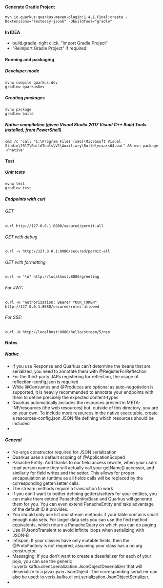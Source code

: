 #### Generate Gradle Project
```
mvn io.quarkus:quarkus-maven-plugin:1.4.1.Final:create -Dextensions="resteasy-jsonb" -DbuildTool="gradle"
```

#### In IDEA
* build.gradle: right click, "Import Gradle Project"
* "Reimport Gradle Project" if required

#### Running and packaging
##### Developer mode
	mvnw compile quarkus:dev
	gradlew quarkusDev
##### Creating packages
	mvnw package
	gradlew build
##### Native compilation (given Visual Studio 2017 Visual C++ Build Tools installed, from PowerShell)
    cmd /c 'call "C:\Program Files (x86)\Microsoft Visual Studio\2017\BuildTools\VC\Auxiliary\Build\vcvars64.bat" && mvn package -Pnative'

#### Test
##### Unit tests
    mvnw test
    gradlew test
##### Endpoints with curl
###### GET
	curl http://127.0.0.1:8080/secured/permit-all
###### GET with debug
	curl -v http://127.0.0.1:8080/secured/permit-all
###### GET with formatting	
	curl -w "\n" http://localhost:8080/greeting
###### For JWT:	
	curl -H "Authorization: Bearer YOUR_TOKEN" http://127.0.0.1:8080/secured/roles-allowed
###### For SSE:	
    curl -N http://localhost:8080/hello/stream/5/neo

#### Notes
##### Native
* If you use Response and Quarkus can’t determine the beans that are serialized, you need to annotate them with @RegisterForReflection
* For the third-party JARs registering for reflection, the usage of reflection-config.json is required
* While @Consumes and @Produces are optional as auto-negotiation is supported, it is heavily recommended to annotate your endpoints with them to define precisely the expected content-types
* Quarkus automatically includes the resources present in META-INF/resources (the web resources) but, outside of this directory, you are on your own. To include more resources in the native executable, create a resources-config.json JSON file defining which resources should be included
* 
##### General
* No-args constructor required for JSON serialization
* Quarkus uses a default scoping of @ApplicationScoped
* Panache Entity: And thanks to our field access rewrite, when your users read person.name they will actually call your getName() accessor, and similarly for field writes and the setter. This allows for proper encapsulation at runtime as all fields calls will be replaced by the corresponding getter/setter calls.
* The stream methods require a transaction to work
* If you don’t want to bother defining getters/setters for your entities, you can make them extend PanacheEntityBase and Quarkus will generate them for you. You can even extend PanacheEntity and take advantage of the default ID it provides.
* You should only use list and stream methods if your table contains small enough data sets. For larger data sets you can use the find method equivalents, which return a PanacheQuery on which you can do paging
* Use @JsonbTransient to avoid infinite loops when serializing with JSON-B
* Infispan: If your classes have only mutable fields, then the @ProtoFactory is not required, assuming your class has a no arg constructor.
* Messaging: If you don’t want to create a deserializer for each of your pojo, you can use the generic io.vertx.kafka.client.serialization.JsonObjectDeserializer that will deserialize to a javax.json.JsonObject. The corresponding serializer can also be used: io.vertx.kafka.client.serialization.JsonObjectSerializer.
* 